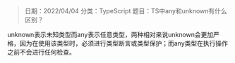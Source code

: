 > 日期：2022/04/04
分类：TypeScript
题目：TS中any和unknown有什么区别？

unknown表示未知类型而any表示任意类型，两种相对来说unknown会更加严格，因为在使用该类型时，必须进行类型断言或类型保护；而any类型在执行操作之前不会进行任何检查。


